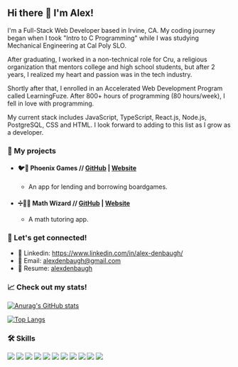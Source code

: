 ## Hi there 👋 I'm Alex!
I'm a Full-Stack Web Developer based in Irvine, CA. My coding journey began when I took "Intro to C Programming" while I was studying Mechanical Engineering at Cal Poly SLO.  

After graduating, I worked in a non-technical role for Cru, a religious organization that mentors college and high school students, but after 2 years, I realized my heart and passion was in the tech industry.

Shortly after that, I enrolled in an Accelerated Web Development Program called LearningFuze. After 800+ hours of programming (80 hours/week), I fell in love with programming.  

My current stack includes JavaScript, TypeScript, React.js, Node.js, PostgreSQL, CSS and HTML.  I look forward to adding to this list as I grow as a developer. 

### :iphone: My projects
- #### :bird::game_die: Phoenix Games // [GitHub](https://github.com/alexdenbaugh/final-project) | [Website](https://phoenix-games-c1a11532bd6b.herokuapp.com/)
  - An app for lending and borrowing boardgames.

- #### :heavy_division_sign::mage_man: Math Wizard // [GitHub](https://github.com/alexdenbaugh/ajax-project) | [Website](https://alexdenbaugh.github.io/math-wizard/)
  - A math tutoring app.


<!-- ### 🔭 I’m currently working on 
- :bird::game_die: [Phoenix Games](https://github.com/alexdenbaugh/final-project)
-- An app for lending and borrowing boardgames.
- :heavy_division_sign::mage_man: [Math Wizard](https://github.com/alexdenbaugh/ajax-project)
-- A math tutoring app
 -->
<!-- 
### 🌱 I’m currently learning...
- Bootstrap -->


### :rocket: Let's get connected!
- :link: Linkedin: https://www.linkedin.com/in/alex-denbaugh/
- :email: Email: alexdenbaugh@gmail.com
- :briefcase: Resume: [alexdenbaugh](https://www.hiration.com/dieu/resume/alexdenbaugh/pdf)

### :chart_with_upwards_trend: Check out my stats!
[![Anurag's GitHub stats](https://github-readme-stats.vercel.app/api?username=alexdenbaugh&&count_private=true&hide=stars,issues,contribs&theme=prussian)](https://github.com/anuraghazra/github-readme-stats)

[![Top Langs](https://github-readme-stats.vercel.app/api/top-langs/?username=alexdenbaugh&layout=compact&theme=prussian)](https://github.com/anuraghazra/github-readme-stats)

### :hammer_and_wrench: Skills
<a href="https://github.com/alexdenbaugh"><img src="https://img.shields.io/badge/JavaScript-F7DF1E?style=for-the-badge&logo=javascript&logoColor=black" /></a> 
<a href="https://github.com/alexdenbaugh"><img src="https://img.shields.io/badge/CSS3-1572B6?style=for-the-badge&logo=css3&logoColor=white" /></a> 
<a href="https://github.com/alexdenbaugh"><img src="https://img.shields.io/badge/HTML5-E34F26?style=for-the-badge&logo=html5&logoColor=white" /></a> 
<a href="https://github.com/alexdenbaugh"><img src="https://img.shields.io/badge/React-20232A?style=for-the-badge&logo=react&logoColor=61DAFB" /></a> 
<a href="https://github.com/alexdenbaugh"><img src="https://img.shields.io/badge/Node.js-43853D?style=for-the-badge&logo=node.js&logoColor=white" /></a> 
<a href="https://github.com/alexdenbaugh"><img src="https://img.shields.io/badge/Express.js-404D59?style=for-the-badge&logo=express&logoColor=white" /></a>
<a href="https://github.com/alexdenbaugh"><img src="https://img.shields.io/badge/PostgreSQL-316192?style=for-the-badge&logo=postgresql&logoColor=white" /></a> 
<a href="https://github.com/alexdenbaugh"><img src="https://img.shields.io/badge/Git-F05032?style=for-the-badge&logo=git&logoColor=white" /></a> 
<a href="https://github.com/alexdenbaugh"><img src="https://img.shields.io/badge/GitHub-100000?style=for-the-badge&logo=github&logoColor=white" /></a> 
<a href="https://github.com/alexdenbaugh"><img src="https://img.shields.io/badge/Visual_Studio_Code-0078D4?style=for-the-badge&logo=visual%20studio%20code&logoColor=white" /></a> 
<a href="https://github.com/alexdenbaugh"><img src="https://img.shields.io/badge/npm-CB3837?style=for-the-badge&logo=npm&logoColor=white" /></a>

